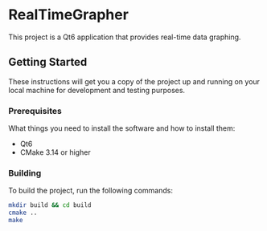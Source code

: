 # RealTimeGrapher

This project is a Qt6 application that provides real-time data graphing.

## Getting Started

These instructions will get you a copy of the project up and running on your local machine for development and testing purposes.

### Prerequisites

What things you need to install the software and how to install them:

- Qt6
- CMake 3.14 or higher

### Building

To build the project, run the following commands:

```bash
mkdir build && cd build
cmake ..
make

